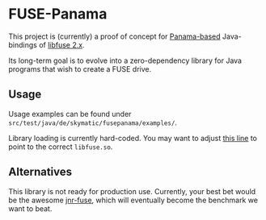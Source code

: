 # FUSE-Panama

This project is (currently) a proof of concept for [Panama-based](https://openjdk.java.net/projects/panama/) Java-bindings of [libfuse 2.x](https://github.com/libfuse/libfuse/).

Its long-term goal is to evolve into a zero-dependency library for Java programs that wish to create a FUSE drive.

## Usage

Usage examples can be found under `src/test/java/de/skymatic/fusepanama/examples/`.

Library loading is currently hard-coded. You may want to adjust [this line](https://github.com/skymatic/fuse-panama/blob/4482fa138cffc6de0f947a3cac7ca246d43f2e70/src/main/java/de/skymatic/fusepanama/linux/lowlevel/fuse_h.java#L14)
to point to the correct `libfuse.so`.

## Alternatives

This library is not ready for production use. Currently, your best bet would be the awesome [jnr-fuse](https://github.com/SerCeMan/jnr-fuse), which will eventually
become the benchmark we want to beat.